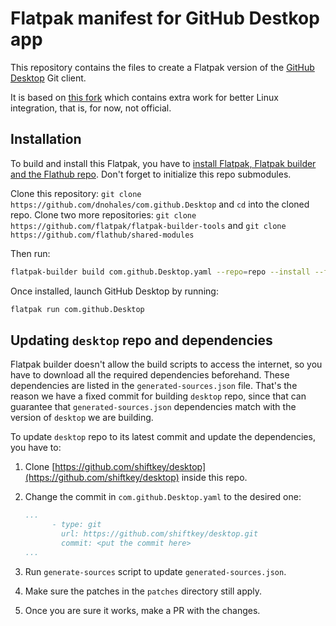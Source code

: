 Flatpak manifest for GitHub Destkop app
=======================================

This repository contains the files to create a Flatpak version of the [GitHub Desktop](https://desktop.github.com/) Git client.

It is based on [this fork](https://github.com/shiftkey/desktop) which contains extra work for better Linux integration, that is, for now, not official.

Installation
------------

To build and install this Flatpak, you have to [install Flatpak, Flatpak builder and the Flathub repo](https://flatpak.org/setup/). Don't forget to initialize this repo submodules.

Clone this repository: `git clone https://github.com/dnohales/com.github.Desktop` and `cd` into the cloned repo.
Clone two more repositories: `git clone https://github.com/flatpak/flatpak-builder-tools` and `git clone https://github.com/flathub/shared-modules`

Then run:

```sh
flatpak-builder build com.github.Desktop.yaml --repo=repo --install --force-clean --install-deps-from=flathub
```

Once installed, launch GitHub Desktop by running:

```sh
flatpak run com.github.Desktop
```

Updating `desktop` repo and dependencies
----------------------------------------

Flatpak builder doesn't allow the build scripts to access the internet, so you have to download all the required dependencies beforehand. These dependencies are listed in the `generated-sources.json` file. That's the reason we have a fixed commit for building `desktop` repo, since that can guarantee that `generated-sources.json` dependencies match with the version of `desktop` we are building.

To update `desktop` repo to its latest commit and update the dependencies, you have to:

1. Clone [https://github.com/shiftkey/desktop](https://github.com/shiftkey/desktop) inside this repo.
2. Change the commit in `com.github.Desktop.yaml` to the desired one:

    ```yaml
    ...
          - type: git
            url: https://github.com/shiftkey/desktop.git
            commit: <put the commit here>
    ...
    ```

3. Run `generate-sources` script to update `generated-sources.json`.

4. Make sure the patches in the `patches` directory still apply.

5. Once you are sure it works, make a PR with the changes.
